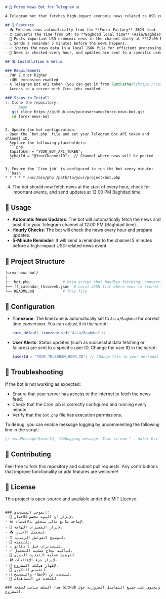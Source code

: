 ```markdown
# 📰 Forex News Bot for Telegram 📊

A Telegram bot that fetches high-impact economic news related to USD currency from [Forex Factory](https://nfs.faireconomy.media/ff_calendar_thisweek.json) and sends updates directly to a Telegram channel. It checks news at the start of every hour, and posts a reminder 5 minutes before an important event is about to happen.

## 🚀 Features
- 📥 Fetches news automatically from the **Forex Factory** JSON feed.
- ⏰ Converts the time from GMT to **Baghdad local time** (Asia/Baghdad timezone).
- 📢 Posts important USD economic news in the channel daily at **12:00 PM Baghdad time**.
- ⚠️ Sends a reminder 5 minutes before the news happens.
- ✅ Stores the news data in a local JSON file for efficient processing.
- 🔄 News is checked every hour, and updates are sent to a specific user about the status of the data fetching.

## 🛠️ Installation & Setup

### Requirements
- PHP 7.x or higher
- cURL extension enabled
- A Telegram Bot API token (you can get it from [BotFather](https://core.telegram.org/bots#botfather))
- Access to a server with Cron jobs enabled

### Steps to Install
1. Clone the repository:
   ```bash
   git clone https://github.com/yourusername/forex-news-bot.git
   cd forex-news-bot
```
   ```

2. Update the bot configuration:
   - Open the `bot.php` file and set your Telegram Bot API token and channel ID.
   - Replace the following placeholders:
     ```php
     $apiToken = "YOUR_BOT_API_TOKEN";  
     $chatId = "@YourChannelID";  // Channel where news will be posted
     ```

3. Ensure the `Cron job` is configured to run the bot every minute:
   ```bash
   * * * * * /usr/bin/php /path/to/your/project/bot.php
   ```

4. The bot should now fetch news at the start of every hour, check for important events, and send updates at 12:00 PM Baghdad time.

## 🧩 Usage

- **Automatic News Updates**: The bot will automatically fetch the news and post it to your Telegram channel at 12:00 PM (Baghdad time).
- **Hourly Checks**: The bot will check the news every hour and prepare updates.
- **5-Minute Reminder**: It will send a reminder to the channel 5 minutes before a high-impact USD-related news event.
  
## 📂 Project Structure

```bash
forex-news-bot/
│
├── bot.php               # Main script that handles fetching, converting, and sending news
├── ff_calendar_thisweek.json  # Local JSON file where news is stored
└── README.md             # This file
```

## 🔧 Configuration

- **Timezone**: The timezone is automatically set to `Asia/Baghdad` for correct time conversion.
  You can adjust it in the script:
  ```php
  date_default_timezone_set('Asia/Baghdad');
  ```
  
- **User Alerts**: Status updates (such as successful data fetching or failures) are sent to a specific user ID. Change the user ID in the script:
  ```php
  $userId = "YOUR_TELEGRAM_USER_ID"; // Change this to your personal Telegram ID
  ```

## 🐛 Troubleshooting

If the bot is not working as expected:
- Ensure that your server has access to the internet to fetch the news feed.
- Check that the Cron job is correctly configured and running every minute.
- Verify that the `bot.php` file has execution permissions.
  
To debug, you can enable message logging by uncommenting the following line in the script:
```php
// sendMessage($userId, "Debugging message: Time is now " . date('H:i'), $apiToken);
```

## 🤝 Contributing
Feel free to fork this repository and submit pull requests. Any contributions that improve functionality or add features are welcome!

## 📝 License
This project is open-source and available under the MIT License.
```

### إيموجي المستخدم:
- 📰 لإبراز أن البوت مخصص للأخبار.
- 📊 لإضافة طابع مالي متعلق بالاقتصاد.
- 🚀 لإبراز المميزات الهامة.
- 📥 لتحميل الأخبار.
- ⏰ لتوضيح الفواصل الزمنية.
- 📢 للتنبيه.
- ⚠️ للتحذيرات قبل 5 دقائق.
- ✅ لتأكيد نجاح عملية التحميل.
- 🔄 لتوضيح عملية التحديث الدوري.
- 🛠️ لإبراز جزء الإعدادات.
- 🧩 لإظهار هيكلة المشروع.
- 🔧 لتخصيص التكوين.
- 🐛 للتحدث عن الأخطاء والتصحيح.
- 🤝 للتحدث عن المساهمات.

### هذا الملف مناسب لصفحة GitHub ويحتوي على جميع التفاصيل الضرورية حول المشروع.
